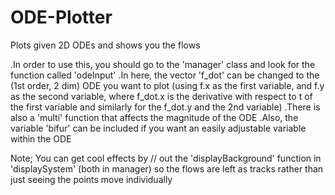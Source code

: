 # ODE-Plotter
Plots given 2D ODEs and shows you the flows

.In order to use this, you should go to the 'manager' class and look for the function called 'odeInput'
.In here, the vector 'f_dot' can be changed to the (1st order, 2 dim) ODE you want to plot (using f.x as the first 
variable, and f.y as the second variable, where f_dot.x is the derivative with respect to t of the first variable 
and similarly for the f_dot.y and the 2nd variable)
.There is also a 'multi' function that affects the magnitude of the ODE
.Also, the variable 'bifur' can be included if you want an easily adjustable variable within the ODE

Note;
You can get cool effects by // out the 'displayBackground' function in 'displaySystem' (both in manager) so the flows are left as tracks 
rather than just seeing the points move individually